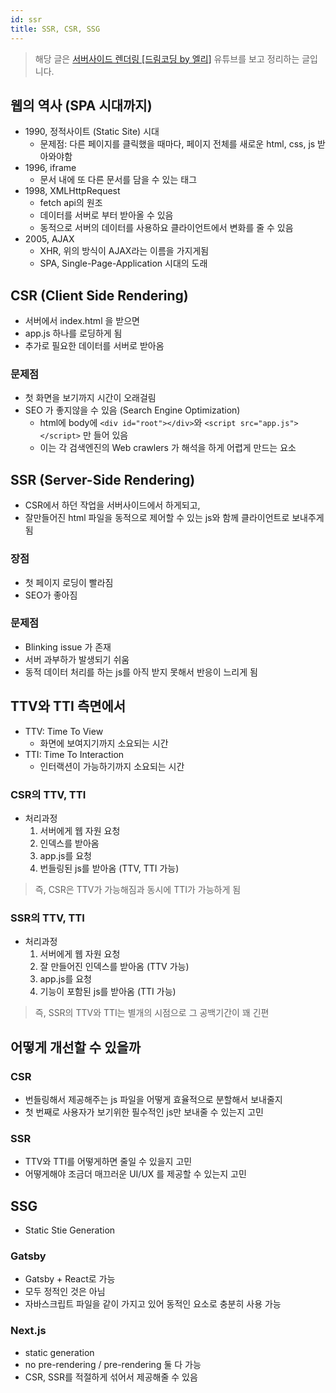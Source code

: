 ```yaml
---
id: ssr
title: SSR, CSR, SSG
---
```


> 해당 글은 [서버사이드 렌더링 [드림코딩 by 엘리]](https://youtu.be/iZ9csAfU5Os) 유튜브를 보고 정리하는 글입니다.

## 웹의 역사 (SPA 시대까지)

- 1990, 정적사이트 (Static Site) 시대
  - 문제점: 다른 페이지를 클릭했을 때마다, 페이지 전체를 새로운 html, css, js 받아와야함
- 1996, iframe
  - 문서 내에 또 다른 문서를 담을 수 있는 태그
- 1998, XMLHttpRequest
  - fetch api의 원조
  - 데이터를 서버로 부터 받아올 수 있음
  - 동적으로 서버의 데이터를 사용하요 클라이언트에서 변화를 줄 수 있음
- 2005, AJAX
  - XHR, 위의 방식이 AJAX라는 이름을 가지게됨
  - SPA, Single-Page-Application 시대의 도래

## CSR (Client Side Rendering)

- 서버에서 index.html 을 받으면
- app.js 하나를 로딩하게 됨
- 추가로 필요한 데이터를 서버로 받아옴

### 문제점

- 첫 화면을 보기까지 시간이 오래걸림
- SEO 가 좋지않을 수 있음 (Search Engine Optimization)
  - html에 body에 `<div id="root"></div>`와  `<script src="app.js"></script>` 만 들어 있음
  - 이는 각 검색엔진의 Web crawlers 가 해석을 하게 어렵게 만드는 요소

## SSR (Server-Side Rendering)

- CSR에서 하던 작업을 서버사이드에서 하게되고,
- 잘만들어진 html 파일을 동적으로 제어할 수 있는 js와 함께 클라이언트로 보내주게 됨

### 장점

- 첫 페이지 로딩이 빨라짐
- SEO가 좋아짐

### 문제점

- Blinking issue 가 존재
- 서버 과부하가 발생되기 쉬움
- 동적 데이터 처리를 하는 js를 아직 받지 못해서 반응이 느리게 됨

## TTV와 TTI 측면에서

- TTV: Time To View
  - 화면에 보여지기까지 소요되는 시간
- TTI: Time To Interaction
  - 인터랙션이 가능하기까지 소요되는 시간

### CSR의 TTV, TTI

- 처리과정
  1. 서버에게 웹 자원 요청
  2. 인덱스를 받아옴
  3. app.js를 요청
  4. 번들링된 js를 받아옴 (TTV, TTI 가능)

> 즉, CSR은 TTV가 가능해짐과 동시에 TTI가 가능하게 됨

### SSR의 TTV, TTI

- 처리과정
  1. 서버에게 웹 자원 요청
  2. 잘 만들어진 인덱스를 받아옴 (TTV 가능)
  3. app.js를 요청
  4. 기능이 포함된 js를 받아옴 (TTI 가능)

> 즉, SSR의 TTV와 TTI는 별개의 시점으로 그 공백기간이 꽤 긴편

## 어떻게 개선할 수 있을까

### CSR

- 번들링해서 제공해주는 js 파일을 어떻게 효율적으로 분할해서 보내줄지
- 첫 번째로 사용자가 보기위한 필수적인 js만 보내줄 수 있는지 고민

### SSR

- TTV와 TTI를 어떻게하면 줄일 수 있을지 고민
- 어떻게해야 조금더 매끄러운 UI/UX 를 제공할 수 있는지 고민

## SSG

- Static Stie Generation

### Gatsby

- Gatsby + React로 가능
- 모두 정적인 것은 아님
- 자바스크립트 파일을 같이 가지고 있어 동적인 요소로 충분히 사용 가능

### Next.js

- static generation
- no pre-rendering / pre-rendering 둘 다 가능
- CSR, SSR를 적절하게 섞어서 제공해줄 수 있음
